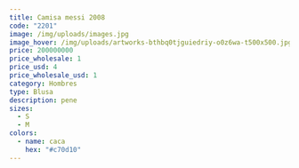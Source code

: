 ```yaml
---
title: Camisa messi 2008
code: "2201"
image: /img/uploads/images.jpg
image_hover: /img/uploads/artworks-bthbq0tjguiedriy-o0z6wa-t500x500.jpg
price: 200000000
price_wholesale: 1
price_usd: 4
price_wholesale_usd: 1
category: Hombres
type: Blusa
description: pene
sizes:
  - S
  - M
colors:
  - name: caca
    hex: "#c70d10"
---
```

